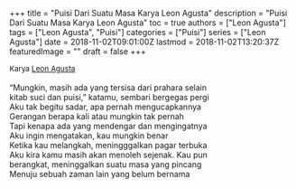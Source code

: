 +++
title = "Puisi Dari Suatu Masa Karya Leon Agusta"
description = "Puisi Dari Suatu Masa Karya Leon Agusta"
toc = true
authors = ["Leon Agusta"]
tags = ["Leon Agusta", "Puisi"]
categories = ["Puisi"]
series = ["Leon Agusta"]
date = 2018-11-02T09:01:00Z
lastmod = 2018-11-02T13:20:37Z
featuredImage = ""
draft = false
+++

<div style="text-align: justify;">
<div style="font-size: small;">Karya <a href="/authors/leon-agusta/" target="_blank">Leon Agusta</a></div><br />
“Mungkin, masih ada yang tersisa dari prahara selain<br />kitab suci dan puisi,” katamu, sembari bergegas pergi<br />Aku tak begitu sadar, apa pernah mengucapkannya<br />Gerangan berapa kali atau mungkin tak pernah<br />Tapi kenapa ada yang mendengar dan mengingatnya<br />Aku ingin mengatakan, kau mungkin benar<br />Ketika kau melangkah, meningggalkan pagar terbuka<br />Aku kira kamu masih akan menoleh sejenak. Kau pun<br />berangkat, meninggalkan suatu masa yang pincang<br />Menuju sebuah zaman lain yang belum bernama</div>
